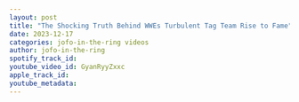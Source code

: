 ```yaml
---
layout: post
title: "The Shocking Truth Behind WWEs Turbulent Tag Team Rise to Fame"
date: 2023-12-17
categories: jofo-in-the-ring videos
author: jofo-in-the-ring
spotify_track_id: 
youtube_video_id: GyanRyyZxxc
apple_track_id: 
youtube_metadata: 
---
```

